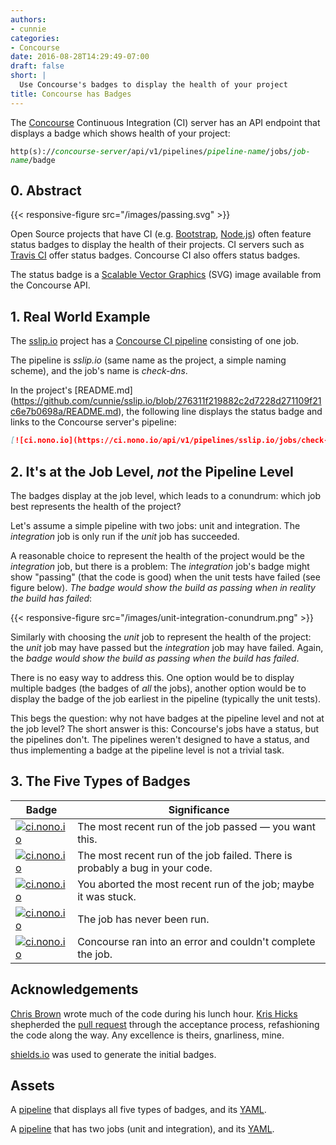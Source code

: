 ```yaml
---
authors:
- cunnie
categories:
- Concourse
date: 2016-08-28T14:29:49-07:00
draft: false
short: |
  Use Concourse's badges to display the health of your project
title: Concourse has Badges
---
```


The [Concourse](http://concourse.ci/) Continuous Integration (CI) server has an
API endpoint that displays a badge which shows health of your project:

<code>http(s)://<span style="color: green; font-style: italic">concourse-server</span>/api/v1/pipelines/<span style="color: green; font-style: italic">pipeline-name</span>/jobs/<span style="color: green; font-style: italic">job-name</span>/badge</code>

## 0. Abstract

{{< responsive-figure src="/images/passing.svg" >}}

Open Source projects that have CI (e.g.
[Bootstrap](https://github.com/twbs/bootstrap),
[Node.js](https://github.com/nodejs/node)) often feature status badges to
display the health of their projects. CI servers such as [Travis
CI](https://travis-ci.org/) offer status badges. Concourse CI also offers status badges.

The status badge is a [Scalable Vector
Graphics](https://en.wikipedia.org/wiki/Scalable_Vector_Graphics) (SVG) image
available from the Concourse API.

## 1. Real World Example

The [sslip.io](https://github.com/cunnie/sslip.io) project has a [Concourse
CI pipeline](https://ci.nono.io/pipelines/sslip.io) consisting of one job.

The pipeline is *sslip.io* (same name as the project, a simple naming scheme), and the job's name is *check-dns*.

In the project's [README.md]
(https://github.com/cunnie/sslip.io/blob/276311f219882c2d7228d271109f21c6e7b0698a/README.md),
the following line displays the status badge and links to the Concourse server's
pipeline:

```md
[![ci.nono.io](https://ci.nono.io/api/v1/pipelines/sslip.io/jobs/check-dns/badge)](https://ci.nono.io/?groups=sslip.io)
```

## 2. It's at the Job Level, ***not*** the Pipeline Level

The badges display at the job level, which leads to a conundrum: which
job best represents the health of the project?

Let's assume a simple pipeline with two jobs: unit and integration.
The *integration* job is only run if the *unit* job has succeeded.

A reasonable choice to represent the health of the project would be the
*integration* job, but there is a problem: The *integration* job's badge might
show "passing" (that the code is good) when the unit tests have failed (see
figure below). *The badge would show the build as passing when in reality the build has failed*:

{{< responsive-figure src="/images/unit-integration-conundrum.png" >}}

Similarly with choosing the *unit* job to represent the health of the project:
the *unit* job may have passed but the *integration* job may have failed.
Again, the *badge would show the build as passing when the build has failed*.

There is no easy way to address this. One option would be to display multiple
badges (the badges of *all* the jobs), another option would be to display the
badge of the job earliest in the pipeline (typically the unit tests).

This begs the question: why not have badges at the pipeline level and not at the
job level? The short answer is this: Concourse's jobs have a status, but the
pipelines don't. The pipelines weren't designed to have a status, and thus
implementing a badge at the pipeline level is not a trivial task.

## 3. The Five Types of Badges

| Badge | Significance |
|---|---|
| [![ci.nono.io](/images/passing.svg)](https://ci.nono.io/?groups=sslip.io) | The most recent run of the job passed &mdash; you want this. |
| [![ci.nono.io](/images/failing.svg)](https://ci.nono.io/?groups=sslip.io) | The most recent run of the job failed. There is probably a bug in your code. |
| [![ci.nono.io](/images/aborted.svg)](https://ci.nono.io/?groups=sslip.io) | You aborted the most recent run of the job; maybe it was stuck.  |
| [![ci.nono.io](/images/unknown.svg)](https://ci.nono.io/?groups=sslip.io) | The job has never been run. |
| [![ci.nono.io](/images/errored.svg)](https://ci.nono.io/?groups=sslip.io) | Concourse ran into an error and couldn't complete the job. |

## Acknowledgements

[Chris Brown](https://github.com/xoebus) wrote much of the code during his lunch
hour. [Kris Hicks](https://github.com/krishicks) shepherded the [pull
request](https://github.com/concourse/atc/pull/77) through the acceptance
process, refashioning the code along the way. Any excellence is theirs,
gnarliness, mine.

[shields.io](http://shields.io/) was used to generate the initial badges.

## Assets

A [pipeline](https://ci.nono.io/pipelines/badges) that displays all five types
of badges, and its
[YAML](https://github.com/cunnie/sslip.io/blob/e89d79cb7c6c77fa6160756d08ad8383f0f23340/ci/pipeline-badges.yml).

A [pipeline](https://ci.nono.io/pipelines/simple) that has two jobs (unit and
integration), and its
[YAML](https://github.com/cunnie/sslip.io/blob/276311f219882c2d7228d271109f21c6e7b0698a/ci/pipeline-simple.yml).

